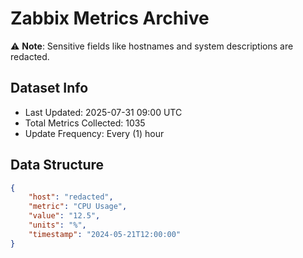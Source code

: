 # Zabbix Metrics Archive

⚠️ **Note**: Sensitive fields like hostnames and system descriptions are redacted.

## Dataset Info
- Last Updated: 2025-07-31 09:00 UTC
- Total Metrics Collected: 1035
- Update Frequency: Every (1) hour

## Data Structure
```json
{
    "host": "redacted",
    "metric": "CPU Usage",
    "value": "12.5",
    "units": "%",
    "timestamp": "2024-05-21T12:00:00"
}
```
